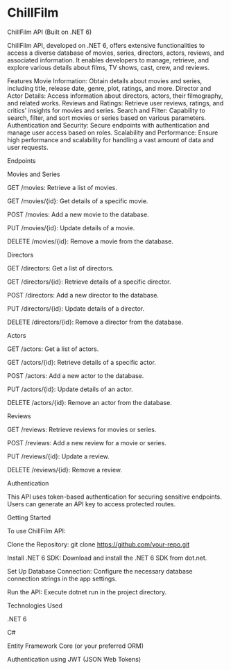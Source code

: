 # ChillFilm
ChillFilm API (Built on .NET 6)

ChillFilm API, developed on .NET 6, offers extensive functionalities to access a diverse database of movies, series, directors, actors, reviews, and associated information. It enables developers to manage, retrieve, and explore various details about films, TV shows, cast, crew, and reviews.

Features
Movie Information: Obtain details about movies and series, including title, release date, genre, plot, ratings, and more.
Director and Actor Details: Access information about directors, actors, their filmography, and related works.
Reviews and Ratings: Retrieve user reviews, ratings, and critics' insights for movies and series.
Search and Filter: Capability to search, filter, and sort movies or series based on various parameters.
Authentication and Security: Secure endpoints with authentication and manage user access based on roles.
Scalability and Performance: Ensure high performance and scalability for handling a vast amount of data and user requests.

Endpoints

Movies and Series

GET /movies: Retrieve a list of movies.

GET /movies/{id}: Get details of a specific movie.

POST /movies: Add a new movie to the database.

PUT /movies/{id}: Update details of a movie.

DELETE /movies/{id}: Remove a movie from the database.

Directors

GET /directors: Get a list of directors.

GET /directors/{id}: Retrieve details of a specific director.

POST /directors: Add a new director to the database.

PUT /directors/{id}: Update details of a director.

DELETE /directors/{id}: Remove a director from the database.


Actors

GET /actors: Get a list of actors.

GET /actors/{id}: Retrieve details of a specific actor.

POST /actors: Add a new actor to the database.

PUT /actors/{id}: Update details of an actor.

DELETE /actors/{id}: Remove an actor from the database.

Reviews

GET /reviews: Retrieve reviews for movies or series.

POST /reviews: Add a new review for a movie or series.

PUT /reviews/{id}: Update a review.

DELETE /reviews/{id}: Remove a review.

Authentication

This API uses token-based authentication for securing sensitive endpoints. Users can generate an API key to access protected routes.

Getting Started

To use ChillFilm API:

Clone the Repository: git clone https://github.com/your-repo.git

Install .NET 6 SDK: Download and install the .NET 6 SDK from dot.net.

Set Up Database Connection: Configure the necessary database connection strings in the app settings.

Run the API: Execute dotnet run in the project directory.

Technologies Used

.NET 6

C#

Entity Framework Core (or your preferred ORM)

Authentication using JWT (JSON Web Tokens)
